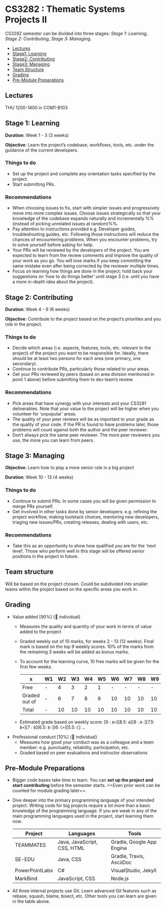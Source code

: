 <link rel="stylesheet" href="{{baseUrl}}/css/main.css">

<include src="../common/header.md" />

<div class="website-content">

# CS3282 : Thematic Systems Projects II

CS3282 semester can be divided into three stages: _Stage 1: Learning_, _Stage 2: Contributing_, _Stage 3: Managing_.


* [Lectures](#lectures)
* [Stage1: Learning](#stage-1-learning)
* [Stage2: Contributing](#stage-2-contributing)
* [Stage3: Managing](#stage-3-managing)
* [Team Structure](#team-structure)
* [Grading](#grading)
* [Pre-Module Preparations](#pre-module-preparations)


## Lectures

THU 1200-1400 in COM1-B103

## Stage 1: Learning 

**Duration**: Week 1 - 3 (3 weeks)

**Objective**: Learn the project’s codebase, workflows, tools, etc. under the guidance of the current developers.

### Things to do

* Set up the project and complete any orientation tasks specified by the project. 
* Start submitting PRs.  

### Recommendations

* When choosing issues to fix, start with simpler issues and progressively move into more complex issues. 
  Choose issues strategically so that your knowledge of the codebase expands naturally and incrementally 
  %%(instead of picking unrelated issues at random)%%.
* Pay attention to instructions provided e.g. Developer guides, troubleshooting guides, etc. 
  Following those instructions will reduce the chances of encountering problems. When you encounter problems, 
  try to solve yourself before asking for help.
* Your PRs will be reviewed by the developers of the project. You are expected to learn from the review comments and improve the quality of your work as you go. You will lose marks if you keep committing the same mistake even after being corrected by the reviewer multiple times.
* Focus on learning how things are done in the project; hold back your suggestions on ‘how to do things better’ 
  until stage 3 (i.e. until you have a more in-depth idea about the project).


## Stage 2: Contributing

**Duration**: Week 4 - 9 (6 weeks) 

**Objective**: Contribute to the project based on the project’s priorities and you role in the project.

### Things to do

* Decide which areas (i.e. aspects, features, tools, etc. relevant to the project) of the project you want to be responsible for.
  Ideally, there should be at least two persons for each area (one primary, one secondary). 
* Continue to contribute PRs, particularly those related to your areas. 
* Get your PRs reviewed by peers (based on area division mentioned in point 1 above) before submitting them to dev team’s review. 

### Recommendations

* Pick areas that have synergy with your interests and your CS3281 deliverables. Note that your value to the project will be higher 
  when you volunteer for ‘unpopular’ areas.
* The quality of your peer reviews will be as important to your grade as the quality of your code. 
  If the PR is found to have problems later, those problems will count against both the author and the peer reviewer. 
* Don’t always pick the same peer reviewer. The more peer reviewers you use, the more you can learn from peers.

## Stage 3: Managing

**Objective**: Learn how to play a more senior role in a big project

**Duration**: Week 10 - 13 (4 weeks)

### Things to do

* Continue to submit PRs. In some cases you will be given permission to merge PRs yourself.
* Get involved in other tasks done by senior developers: e.g. refining the project workflow, making toolstack choices, 
  mentoring new developers, triaging new issues/PRs, creating releases, dealing with users, etc.

### Recommendations

* Take this as an opportunity to show how qualified you are for the ‘next level’. Those who perform well in this stage will be 
 offered senior positions in the project in future.

## Team structure

Will be based on the project chosen. Could be subdivided into smaller teams within the project based on the specific areas you work in.

## Grading

* Value added [90%] {:bust_in_silhouette: individual}
  * Measures the quality and quantity of your work in terms of value added to the project
  * Graded weekly out of 10 marks, for weeks 2 - 13 (12 weeks). Final mark is based on the top 9 weekly scores. 10% of the marks from the remaining 3 weeks will be added as bonus marks.
  * To account for the learning curve, 10 free marks will be given for the first few weeks. 
   
    | x            | W1|W2 |W3 |W4 |W5 |W6 |W7 |W8 |W9 |W10|W11|W12|W13| 
    |--------------|---|---|---|---|---|---|---|---|---|---|---|---|---|
    |Free          | - | 4 | 3 | 2 | 1 | - | - | - | - | - | - | - | - |
    |Graded out of | - | 6 | 7 | 8 | 9 |10 |10 |10 |10 |10 |10 |10 |10 |
    |Total         | - |10 |10 |10 |10 |10 |10 |10 |10 |10 |10 |10 |10 |
  * Estimated grade based on weekly score: [9 : `A+`][8.5: `A`][8 : `A-`][7.5: `B+`][7 : `B`][6.5: `B-`][6: `C+`][5.5: `C`] ... 
* Professional conduct [10%] {:bust_in_silhouette: individual}
  * Measures how good your conduct was as a colleague and a team member: e.g. punctuality, reliability, participation, etc.
  * Graded based on peer evaluations and instructor observations

## Pre-Module Preparations 

* Bigger code bases take time to learn. You can **set up the project and start contributing** before the semester starts. ==Even prior work can be counted for module grading later==.
* Dive deeper into the primary programming language of your intended project. Writing code for big projects require a lot more than a basic knowledge of the programming language. If you are weak in any of the main programming languages used in the project, start learning them now.

  Project | Languages | Tools
  ------- | --------- | -----
  TEAMMATES | Java, JavaScript, CSS, HTML | Gradle, Google App Engine
  SE-EDU | Java, CSS | Gradle, Travis, AsciiDoc
  PowerPointLabs | C# | VisualStudio, Jekyll
  MarkBind | JavaScript, CSS | Node.js

* All three internal projects use Git. Learn advanced Git features such as rebase, squash, blame, bisect, etc. Other tools you can learn are given in the table above.

</div>

